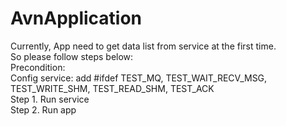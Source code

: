# AvnApplication
Currently, App need to get data list from service at the first time.\
So please follow steps below:\
Precondition:\
Config service: add #ifdef TEST_MQ, TEST_WAIT_RECV_MSG, TEST_WRITE_SHM, TEST_READ_SHM, TEST_ACK\
Step 1. Run service\
Step 2. Run app
